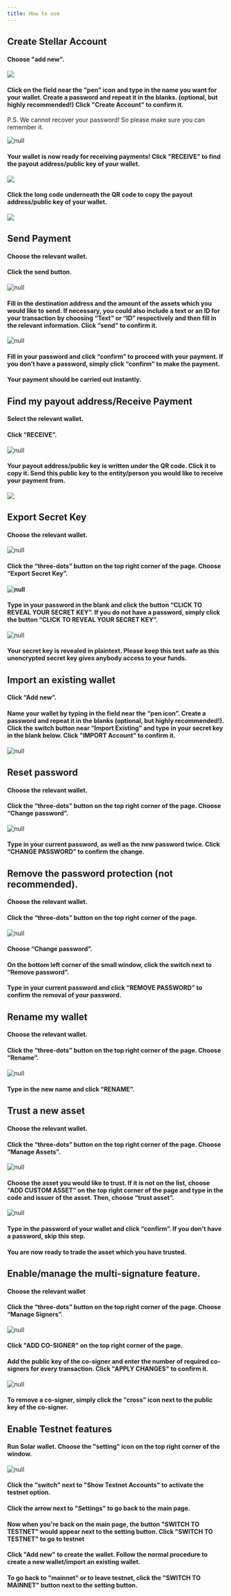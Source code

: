 ```yaml
---
title: How to use
---
```

## Create Stellar Account

#### Choose "add new".

![](/images/screen-shot-2019-02-18-at-12.32.48.png)

#### Click on the field near the "pen" icon and type in the name you want for your wallet. Create a password and repeat it in the blanks. (optional, but highly recommended!) Click "Create Account" to confirm it.

   P.S. We cannot recover your password! So please make sure you can remember it.

![null](/images/rename-it-.png)

#### Your wallet is now ready for receiving payments! Click "RECEIVE" to find the payout address/public key of your wallet.

![](/images/screen-shot-2019-02-18-at-10.35.36.png)

#### Click the long code underneath the QR code to copy the payout address/public key of your wallet.

![](/images/receive.png)

## Send Payment

#### Choose the relevant wallet.

#### Click the send button.

![null](/images/screen-shot-2019-02-18-at-10.35.36.png)

#### Fill in the destination address and the amount of the assets which you would like to send. If necessary, you could also include a text or an ID for your transaction by choosing “Text” or “ID” respectively and then fill in the relevant information. Click “send” to confirm it.

![null](/images/screen-shot-2019-02-15-at-17.54.08.png)

#### Fill in your password and click “confirm” to proceed with your payment. If you don’t have a password, simply click “confirm” to make the payment.

#### Your payment should be carried out instantly.

## Find my payout address/Receive Payment

#### Select the relevant wallet.

#### Click “RECEIVE”.

![null](/images/screen-shot-2019-02-18-at-10.35.36.png)

#### Your payout address/public key is written under the QR code. Click it to copy it. Send this public key to the entity/person you would like to receive your payment from.

![](/images/receive.png)

## Export Secret Key

#### Choose the relevant wallet.

   ![null](/images/choose-an-account.png)

#### Click the “three-dots” button on the top right corner of the page. Choose “Export Secret Key”.

#### ![null](/images/three-dots.png)

#### Type in your password in the blank and click the button “CLICK TO REVEAL YOUR SECRET KEY”. If you do not have a password, simply click the button “CLICK TO REVEAL YOUR SECRET KEY”.

   ![null](/images/password-secret-.png)

#### Your secret key is revealed in plaintext. **Please keep this text safe as this unencrypted secret key gives anybody access to your funds.**

## Import an existing wallet

#### Click “Add new”.

#### Name your wallet by typing in the field near the “pen icon”. Create a password and repeat it in the blanks (optional, but highly recommended!). Click the switch button near “Import Existing” and type in your secret key in the blank below. Click "IMPORT Account" to confirm it.

![null](/images/screen-shot-2019-02-15-at-17.51.06.png)

## Reset password

#### Choose the relevant wallet.

#### Click the “three-dots” button on the top right corner of the page. Choose “Change password”.

![null](/images/three-dots.png)

#### 

#### Type in your current password, as well as the new password twice. Click “CHANGE PASSWORD” to confirm the change.

## Remove the password protection (not recommended).

#### Choose the relevant wallet.

#### Click the “three-dots” button on the top right corner of the page.

![null](/images/three-dots.png)

#### Choose “Change password”.

#### On the bottom left corner of the small window, click the switch next to “Remove password”.

#### Type in your current password and click “REMOVE PASSWORD” to confirm the removal of your password.

## Rename my wallet

#### Choose the relevant wallet.

#### Click the “three-dots” button on the top right corner of the page. Choose “Rename”.

#### 

![null](/images/three-dots.png)

#### Type in the new name and click “RENAME”.

## Trust a new asset

#### Choose the relevant wallet.

#### Click the “three-dots” button on the top right corner of the page. Choose “Manage Assets”.

![null](/images/three-dots.png)

#### Choose the asset you would like to trust. If it is not on the list, choose “ADD CUSTOM ASSET” on the top right corner of the page and type in the code and issuer of the asset. Then, choose “trust asset”.

![null](/images/screen-shot-2019-02-18-at-11.43.16.png)

#### Type in the password of your wallet and click “confirm”. If you don't have a password, skip this step.

#### You are now ready to trade the asset which you have trusted.

## Enable/manage the multi-signature feature.

#### Choose the relevant wallet

#### Click the “three-dots” button on the top right corner of the page. Choose “Manage Signers”.

![null](/images/three-dots.png)

#### 

#### Click "ADD CO-SIGNER" on the top right corner of the page.

#### Add the public key of the co-signer and enter the number of required co-signers for every transaction. Click "APPLY CHANGES" to confirm it.

![null](/images/cosigners.png)

#### To remove a co-signer, simply click the "cross" icon next to the public key of the co-signer.

## Enable Testnet features

#### Run Solar wallet. Choose the "setting" icon on the top right corner of the window.

![null](/images/screen-shot-2019-02-18-at-12.01.13.png)

#### Click the "switch" next to "Show Testnet Accounts" to activate the testnet option.

#### Click the arrow next to "Settings" to go back to the main page.

#### Now when you're back on the main page, the button "SWITCH TO TESTNET" would appear next to the setting button. Click "SWITCH TO TESTNET" to go to testnet

#### Click "Add new" to create the wallet. Follow the normal procedure to create a new wallet/import an existing wallet.

#### To go back to "mainnet" or to leave testnet, click the "SWITCH TO MAINNET" button next to the setting button.
